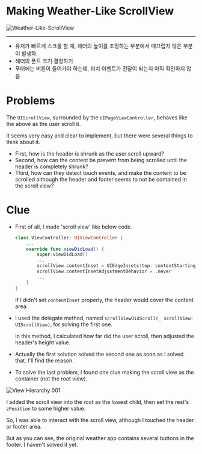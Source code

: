 # Making Weather-Like ScrollView
![Weather-Like-ScrollView](https://user-images.githubusercontent.com/34618339/101879923-6d22c480-3bd5-11eb-8843-c8ed8ba69901.gif)

---

- 유저가 빠르게 스크롤 할 때, 헤더의 높이를 조정하는 부분에서 매끄럽지 않은 부분이 발생하.
- 헤더의 폰트 크기 결정하기
- 푸터에는 버튼이 들어가야 하는데, 터치 이벤트가 전달이 되는지 아직 확인하지 않음

# Problems

The `UIScrollView`, surrounded by the `UIPageViewController`, behaves like the above as the user scroll it.

It seems very easy and clear to implement, but there were several things to think about it.

- First, how is the header is shrunk as the user scroll upward?
- Second, how can the content be prevent from being scrolled until the header is completely shrunk?
- Third, how can they detect touch events, and make the content to be scrolled although the header and footer seems to not be contained in the scroll view?

# Clue

- First of all, I made 'scroll view' like below code.

    ```swift
    class ViewController: UIViewController {
    	...
    	override func viewDidLoad() {
    		super.viewDidLoad()
    		...
    		scrollView.contentInset = UIEdgeInsets(top: contentStartingPoint, left: 0, bottom: footerHeight, right: 0)
    		scrollView.contentInsetAdjustmentBehavior = .never
    		...
    	}
    }
    ```

    If I didn't set `contentInset` properly, the header would cover the content area.

- I used the delegate method, named `scrollViewDidScroll(_ scrollView: UIScrollView)`, for solving the first one.

    In this method, I calculated how far did the user scroll, then adjusted the header's height value.

- Actually the first solution solved the second one as soon as I solved that. I'll find the reason.
- To solve the last problem, I found one clue making the scroll view as the container (not the root view).

![View Hierarchy 001](https://user-images.githubusercontent.com/34618339/101880011-93e0fb00-3bd5-11eb-9bf5-9f1320a7cdf3.png)


I added the scroll view into the root as the lowest child, then set the rest's `zPosition` to some higher value. 

   So, I was able to interact with the scroll view, although I touched the header or footer area.

   But as you can see, the original weather app contains several buttons in the footer. I haven't solved it yet.
